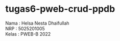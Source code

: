 # tugas6-pweb-crud-ppdb
Nama : Helsa Nesta Dhaifullah <br>
NRP : 5025201005 <br>
Kelas : PWEB-B 2022
